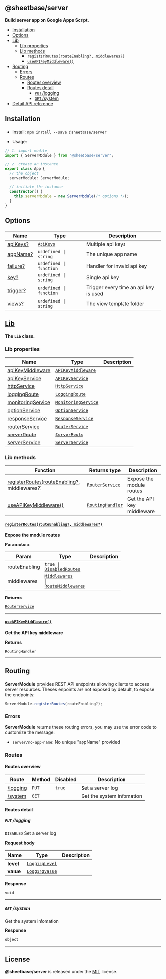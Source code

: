 <section id="head" data-note="AUTO-GENERATED CONTENT, DO NOT EDIT DIRECTLY!">

# @sheetbase/server

**Build server app on Google Apps Script.**

</section>

<section id="tocx" data-note="AUTO-GENERATED CONTENT, DO NOT EDIT DIRECTLY!">

- [Installation](#installation)
- [Options](#options)
- [Lib](#lib)
  - [Lib properties](#lib-properties)
  - [Lib methods](#lib-methods)
    - [`registerRoutes(routeEnabling?, middlewares?)`](#lib-registerroutes-0)
    - [`useAPIKeyMiddleware()`](#lib-useapikeymiddleware-0)
- [Routing](#routing)
  - [Errors](#routing-errors)
  - [Routes](#routing-routes)
    - [Routes overview](#routing-routes-overview)
    - [Routes detail](#routing-routes-detail)
      - [`PUT` /logging](#PUT__logging)
      - [`GET` /system](#GET__system)
- [Detail API reference](https://sheetbase.github.io/server)


</section>

<section id="installation" data-note="AUTO-GENERATED CONTENT, DO NOT EDIT DIRECTLY!">

<h2><a name="installation"><p>Installation</p>
</a></h2>

- Install: `npm install --save @sheetbase/server`

- Usage:

```ts
// 1. import module
import { ServerModule } from "@sheetbase/server";

// 2. create an instance
export class App {
  // the object
  serverModule: ServerModule;

  // initiate the instance
  constructor() {
    this.serverModule = new ServerModule(/* options */);
  }
}
```

</section>

<section id="options" data-note="AUTO-GENERATED CONTENT, DO NOT EDIT DIRECTLY!">

<h2><a name="options"><p>Options</p>
</a></h2>

| Name                                                                           | Type                                                                                                          | Description                           |
| ------------------------------------------------------------------------------ | ------------------------------------------------------------------------------------------------------------- | ------------------------------------- |
| [apiKeys?](https://sheetbase.github.io/server/interfaces/options.html#apikeys) | <code><a href="https://sheetbase.github.io/server/interfaces/apikeys.html" target="_blank">ApiKeys</a></code> | Multiple api keys                     |
| [appName?](https://sheetbase.github.io/server/interfaces/options.html#appname) | <code>undefined \| string</code>                                                                              | The unique app name                   |
| [failure?](https://sheetbase.github.io/server/interfaces/options.html#failure) | <code>undefined \| function</code>                                                                            | Handler for invalid api key           |
| [key?](https://sheetbase.github.io/server/interfaces/options.html#key)         | <code>undefined \| string</code>                                                                              | Single api key                        |
| [trigger?](https://sheetbase.github.io/server/interfaces/options.html#trigger) | <code>undefined \| function</code>                                                                            | Trigger every time an api key is used |
| [views?](https://sheetbase.github.io/server/interfaces/options.html#views)     | <code>undefined \| string</code>                                                                              | The view template folder              |

</section>

<section id="lib" data-note="AUTO-GENERATED CONTENT, DO NOT EDIT DIRECTLY!">

<h2><a name="lib" href="https://sheetbase.github.io/server/classes/lib.html"><p>Lib</p>
</a></h2>

**The `Lib` class.**

<h3><a name="lib-properties"><p>Lib properties</p>
</a></h3>

| Name                                                                                       | Type                                                                                                                           | Description |
| ------------------------------------------------------------------------------------------ | ------------------------------------------------------------------------------------------------------------------------------ | ----------- |
| [apiKeyMiddleware](https://sheetbase.github.io/server/classes/lib.html#apikeymiddleware)   | <code><a href="https://sheetbase.github.io/server/classes/apikeymiddleware.html" target="_blank">APIKeyMiddleware</a></code>   |             |
| [apiKeyService](https://sheetbase.github.io/server/classes/lib.html#apikeyservice)         | <code><a href="https://sheetbase.github.io/server/classes/apikeyservice.html" target="_blank">APIKeyService</a></code>         |             |
| [httpService](https://sheetbase.github.io/server/classes/lib.html#httpservice)             | <code><a href="https://sheetbase.github.io/server/classes/httpservice.html" target="_blank">HttpService</a></code>             |             |
| [loggingRoute](https://sheetbase.github.io/server/classes/lib.html#loggingroute)           | <code><a href="https://sheetbase.github.io/server/classes/loggingroute.html" target="_blank">LoggingRoute</a></code>           |             |
| [monitoringService](https://sheetbase.github.io/server/classes/lib.html#monitoringservice) | <code><a href="https://sheetbase.github.io/server/classes/monitoringservice.html" target="_blank">MonitoringService</a></code> |             |
| [optionService](https://sheetbase.github.io/server/classes/lib.html#optionservice)         | <code><a href="https://sheetbase.github.io/server/classes/optionservice.html" target="_blank">OptionService</a></code>         |             |
| [responseService](https://sheetbase.github.io/server/classes/lib.html#responseservice)     | <code><a href="https://sheetbase.github.io/server/classes/responseservice.html" target="_blank">ResponseService</a></code>     |             |
| [routerService](https://sheetbase.github.io/server/classes/lib.html#routerservice)         | <code><a href="https://sheetbase.github.io/server/classes/routerservice.html" target="_blank">RouterService</a></code>         |             |
| [serverRoute](https://sheetbase.github.io/server/classes/lib.html#serverroute)             | <code><a href="https://sheetbase.github.io/server/classes/serverroute.html" target="_blank">ServerRoute</a></code>             |             |
| [serverService](https://sheetbase.github.io/server/classes/lib.html#serverservice)         | <code><a href="https://sheetbase.github.io/server/classes/serverservice.html" target="_blank">ServerService</a></code>         |             |

<h3><a name="lib-methods"><p>Lib methods</p>
</a></h3>

| Function                                                              | Returns type                                                                                                             | Description                |
| --------------------------------------------------------------------- | ------------------------------------------------------------------------------------------------------------------------ | -------------------------- |
| [registerRoutes(routeEnabling?, middlewares?)](#lib-registerroutes-0) | <code><a href="https://sheetbase.github.io/server/classes/routerservice.html" target="_blank">RouterService</a></code>   | Expose the module routes   |
| [useAPIKeyMiddleware()](#lib-useapikeymiddleware-0)                   | <code><a href="https://sheetbase.github.io/server/globals.html#routinghandler" target="_blank">RoutingHandler</a></code> | Get the API key middleware |

<h4><a name="lib-registerroutes-0" href="https://sheetbase.github.io/server/classes/lib.html#registerroutes"><p><code>registerRoutes(routeEnabling?, middlewares?)</code></p>
</a></h4>

**Expose the module routes**

**Parameters**

| Param         | Type                                                                                                                                                                                                                                     | Description |
| ------------- | ---------------------------------------------------------------------------------------------------------------------------------------------------------------------------------------------------------------------------------------- | ----------- |
| routeEnabling | <code>true \| <a href="https://sheetbase.github.io/server/interfaces/disabledroutes.html" target="_blank">DisabledRoutes</a></code>                                                                                                      |             |
| middlewares   | <code><a href="https://sheetbase.github.io/server/globals.html#middlewares" target="_blank">Middlewares</a> \| <a href="https://sheetbase.github.io/server/interfaces/routemiddlewares.html" target="_blank">RouteMiddlewares</a></code> |             |

**Returns**

<code><a href="https://sheetbase.github.io/server/classes/routerservice.html" target="_blank">RouterService</a></code>

---

<h4><a name="lib-useapikeymiddleware-0" href="https://sheetbase.github.io/server/classes/lib.html#useapikeymiddleware"><p><code>useAPIKeyMiddleware()</code></p>
</a></h4>

**Get the API key middleware**

**Returns**

<code><a href="https://sheetbase.github.io/server/globals.html#routinghandler" target="_blank">RoutingHandler</a></code>

---

</section>

<section id="routing" data-note="AUTO-GENERATED CONTENT, DO NOT EDIT DIRECTLY!">

<h2><a name="routing"><p>Routing</p>
</a></h2>

**ServerModule** provides REST API endpoints allowing clients to access server resources. Theses enpoints are not exposed by default, to expose the endpoints:

```ts
ServerModule.registerRoutes(routeEnabling?);
```

<h3><a name="routing-errors"><p>Errors</p>
</a></h3>

**ServerModule** returns these routing errors, you may use the error code to customize the message:

- `server/no-app-name`: No unique "appName" provided

<h3><a name="routing-routes"><p>Routes</p>
</a></h3>

<h4><a name="routing-routes-overview"><p>Routes overview</p>
</a></h4>

| Route                     | Method | Disabled | Description               |
| ------------------------- | ------ | -------- | ------------------------- |
| [/logging](#PUT__logging) | `PUT`  | `true`   | Set a server log          |
| [/system](#GET__system)   | `GET`  |          | Get the system infomation |

<h4><a name="routing-routes-detail"><p>Routes detail</p>
</a></h4>

<h5><a name="PUT__logging"><p><code>PUT</code> /logging</p>
</a></h5>

`DISABLED` Set a server log

**Request body**

| Name      | Type             | Description |
| --------- | ---------------- | ----------- |
| **level** | <a data-sref="LoggingLevel" href="https://sheetbase.github.io/server/globals.html#logginglevel"><code>LoggingLevel</code></a> |             |
| **value** | <a data-sref="LoggingValue" href="https://sheetbase.github.io/server/globals.html#loggingvalue"><code>LoggingValue</code></a> |             |

**Response**

`void`

---

<h5><a name="GET__system"><p><code>GET</code> /system</p>
</a></h5>

Get the system infomation

**Response**

`object`

---

</section>

<section id="license" data-note="AUTO-GENERATED CONTENT, DO NOT EDIT DIRECTLY!">

## License

**@sheetbase/server** is released under the [MIT](https://github.com/sheetbase/server/blob/master/LICENSE) license.

</section>
